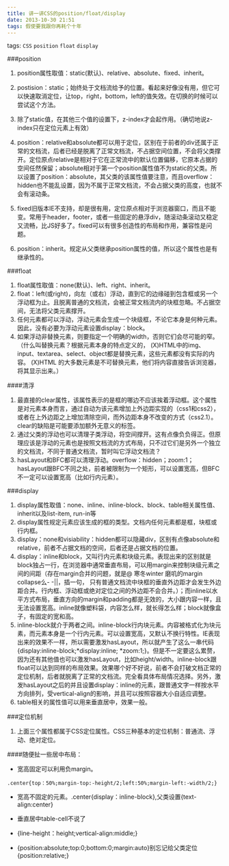 ```yaml
---
title: 讲一讲CSS的position/float/display
date: 2013-10-30 21:51
tags: 假使要我跟你再耗个十年
---
```

tags: `CSS` `position` `float` `display`
<br>

###position

1. position属性取值：static(默认)、relative、absolute、fixed、inherit。

2. postision：static；始终处于文档流给予的位置。看起来好像没有用，但它可以快速取消定位，让top，right，bottom，left的值失效。在切换的时候可以尝试这个方法。
3. 除了static值，在其他三个值的设置下，z-index才会起作用。（确切地说z-index只在定位元素上有效）
4. position：relative和absolute都可以用于定位，区别在于前者的div还属于正常的文档流，后者已经是脱离了正常文档流，不占据空间位置，不会将父类撑开。定位原点relative是相对于它在正常流中的默认位置偏移，它原本占据的空间任然保留；absolute相对于第一个position属性值不为static的父类。所以设置了position：absolute，其父类的该属性值要注意，而且overflow：hidden也不能乱设置，因为不属于正常文档流，不会占据父类的高度，也就不会有滚动条。
5. fixed旧版本IE不支持，却是很有用，定位原点相对于浏览器窗口，而且不能变。常用于header，footer，或者一些固定的悬浮div，随滚动条滚动又稳定又流畅，比JS好多了。fixed可以有很多创造性的布局和作用，兼容性是问题。
6. position：inherit。规定从父类继承position属性的值，所以这个属性也是有继承性的。

###float

1. float属性取值：none(默认)、left、right、inherit。
2. float：left(或right)，向左（或右）浮动，直到它的边缘碰到包含框或另一个浮动框为止。且脱离普通的文档流，会被正常文档流内的块框忽略。不占据空间，无法将父类元素撑开。
3. 任何元素都可以浮动，浮动元素会生成一个块级框，不论它本身是何种元素。因此，没有必要为浮动元素设置display：block。
4. 如果浮动非替换元素，则要指定一个明确的width，否则它们会尽可能的窄。（什么叫替换元素？根据元素本身的特点定义的， (X)HTML中的img、input、textarea、select、object都是替换元素，这些元素都没有实际的内容。 (X)HTML 的大多数元素是不可替换元素，他们将内容直接告诉浏览器，将其显示出来。）

####清浮

1. 最直接的clear属性，该属性表示的是框的哪边不应该挨着浮动框。这个属性是对元素本身而言，通过自动为该元素增加上外边距实现的（css1和css2），或者在上外边距之上增加清除空间，而外边距本身不改变的方式（css2.1）。clear的缺陷是可能要添加额外无意义的标签。
2. 通过父类的浮动也可以清理子类浮动，将空间撑开。这有点像负负得正。但原理应该是浮动的元素也是按照文档流的方式布局，只不过它们是另外一个独立的文档流，不同于普通文档流，暂时叫它浮动文档流？
3. hasLayout和BFC都可以清理浮动。overflow：hidden；zoom:1；hasLayout跟BFC不同之处，前者被限制为一个矩形，可以设置宽高，但BFC不一定可以设置宽高（比如行内元素）。

###display

1. display属性取值：none、inline、inline-block、block、table相关属性值、inherit以及list-item, run-in等
2. display属性规定元素应该生成的框的类型。文档内任何元素都是框，块框或行内框。
3. display：none和visiability：hidden都可以隐藏div，区别有点像absolute和relative，前者不占据文档的空间，后者还是占据文档的位置。
4. display：inline和block，又叫行内元素和块级元素。表现出来的区别就是block独占一行，在浏览器中通常垂直布局，可以用margin来控制块级元素之间的间距（存在margin合并的问题，就是@ 寒冬winter 磨叽的margin collapse么- -||，插一句， 只有普通文档流中块框的垂直外边距才会发生外边距合并。行内框、浮动框或绝对定位之间的外边距不会合并。）；而inline以水平方式布局，垂直方向的margin和padding都是无效的，大小跟内容一样，且无法设置宽高。inline就像塑料袋，内容怎么样，就长得怎么样；block就像盒子，有固定的宽和高。
5. inline-block就介于两者之间。inline-block行内块元素。内容被格式化为块元素，而元素本身是一个行内元素。可以设置宽高，又默认不换行特性。IE表现出来的效果不一样，所以需要激发hasLayout，所以就产生了这么一串代码{display:inline-block;*display:inline; *zoom:1;}。但是不一定要这么累赘，因为还有其他值也可以激发hasLayout，比如height/width。inline-block跟float可以达到同样的布局效果。效果哪个好不好说，前者不会打破文档正常的定位机制，后者就脱离了正常的文档流。完全看具体布局情况选择。另外，激发hasLayout之后的并且设置display：inline的元素，跟普通文字一样按水平方向排列，受vertical-align的影响，并且可以按照容器大小自适应调整。
6. table相关的属性值可以用来垂直居中，效果一般。

###定位机制


1. 上面三个属性都属于CSS定位属性。CSS三种基本的定位机制：普通流、浮动、绝对定位。

####随便扯一些居中布局：

* 宽高固定可以利用负margin。

```
.center{top：50%;margin-top:-height/2;left:50%;margin-left:-width/2;}
```

* 宽高不固定的元素。.center{display：inline-block},父类设置{text-align:center}

* 垂直居中table-cell不说了

* {line-height：height;vertical-align:middle;}

* {position:absolute;top:0;bottom:0;margin:auto}别忘记给父类定位{position:relative;}
